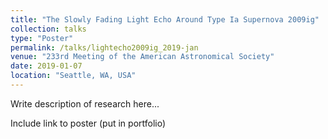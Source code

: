 ```yaml
---
title: "The Slowly Fading Light Echo Around Type Ia Supernova 2009ig"
collection: talks
type: "Poster"
permalink: /talks/lightecho2009ig_2019-jan
venue: "233rd Meeting of the American Astronomical Society"
date: 2019-01-07
location: "Seattle, WA, USA"
---
```


Write description of research here...

Include link to poster (put in portfolio)
